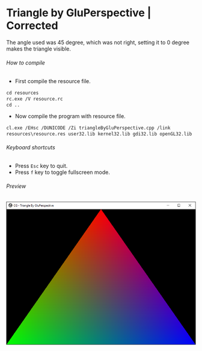 Triangle by GluPerspective | Corrected
======================================

The angle used was 45 degree, which was not right, setting it to 0 degree makes the triangle visible.

###### How to compile

- First compile the resource file.

```
cd resources
rc.exe /V resource.rc
cd ..
```

- Now compile the program with resource file.

```
cl.exe /EHsc /DUNICODE /Zi triangleByGluPerspective.cpp /link resources\resource.res user32.lib kernel32.lib gdi32.lib openGL32.lib
```

###### Keyboard shortcuts
- Press ```Esc``` key to quit.
- Press ```f``` key to toggle fullscreen mode.

###### Preview
![triangleByGluPerspective][triangleByGluPerspective-image]

<!-- Image declaration -->

[triangleByGluPerspective-image]: ./preview/triangleByGluPerspective.png "OpenGL Triangle By GluPerspective"
